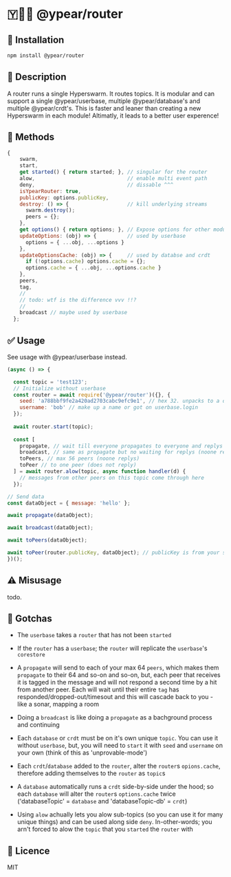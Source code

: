 # 🇾🍐🌐 @ypear/router


## 💾 Installation
```bash
npm install @ypear/router
```

## 👀 Description
A router runs a single Hyperswarm. It routes topics. It is modular and can support a single @ypear/userbase, multiple @ypear/database's and multiple @ypear/crdt's. This is faster and leaner than creating a new Hyperswarm in each module! Altimatly, it leads to a better user experence!


## 🧰 Methods
```javascript
{
    swarm,
    start,
    get started() { return started; }, // singular for the router
    alow,                              // enable multi event path
    deny,                              // dissable ^^^
    isYpearRouter: true,
    publicKey: options.publicKey,
    destroy: () => {                   // kill underlying streams
      swarm.destroy();
      peers = {};
    },
    get options() { return options; }, // Expose options for other modules to access
    updateOptions: (obj) => {          // used by userbase
      options = { ...obj, ...options }
    },
    updateOptionsCache: (obj) => {     // used by databse and crdt
      if (!options.cache) options.cache = {};
      options.cache = { ...obj, ...options.cache }
    },
    peers,
    tag,
    //
    // todo: wtf is the difference vvv !!?
    //
    broadcast // maybe used by userbase
  };
```

## ✅ Usage
See usage with @ypear/userbase instead.
```javascript
(async () => {

  const topic = 'test123';
  // Initialize without userbase
  const router = await require('@ypear/router')({}, {
    seed: 'a788bbf9fe2a420ad2703cabc9efc9e1', // hex 32. unpacks to a determinilistic keyPair (you can get this after userbase.login)
    username: 'bob' // make up a name or got on userbase.login
  });
  
  await router.start(topic);
  
  const [
    propagate, // wait till everyone propagates to everyone and replys done 
    broadcast, // same as propagate but no waiting for replys (noone replys)
    toPeers, // max 56 peers (noone replys)
    toPeer // to one peer (does not reply)
  ] = await router.alow(topic, async function handler(d) {
    // messages from other peers on this topic come through here
  });

// Send data
const dataObject = { message: 'hello' };

await propagate(dataObject);

await broadcast(dataObject);

await toPeers(dataObject);

await toPeer(router.publicKey, dataObject); // publicKey is from your seed
})();
```
## ⚠️ Misusage
todo.

## 🤯 Gotchas
- The `userbase` takes a `router` that has not been `started`

- If the `router` has a `userbase`; the `router` will replicate the `userbase`'s `corestore`

- A `propagate` will send to each of your max 64 `peers`, which makes them `propagate` to their 64 and so-on and so-on, but, each peer that receives it is tagged in the message and will not respond a second time by a hit from another peer. Each will wait until their entire `tag` has responded/dropped-out/timesout and this will cascade back to you - like a sonar, mapping a room

- Doing a `broadcast` is like doing a `propagate` as a bachground process and continuing

- Each `database` or `crdt` must be on it's own unique `topic`. You can use it without `userbase`, but, you will need to `start` it with `seed` and `username` on your own (think of this as 'unprovable-mode')

- Each `crdt`/`database` added to the `router`, alter the `router`s `opions.cache`, therefore adding themselves to the `router` as `topic`s

- A `database` automatically runs a `crdt` side-by-side under the hood; so each `database` will alter the `router`s `options.cache` twice ('databaseTopic' = `database` and 'databaseTopic-db' = `crdt`)

- Using `alow` achually lets you alow sub-topics (so you can use it for many unique things) and can be used along side `deny`. In-other-words; you arn't forced to alow the `topic` that you `started` the `router` with

## 📜 Licence
MIT
